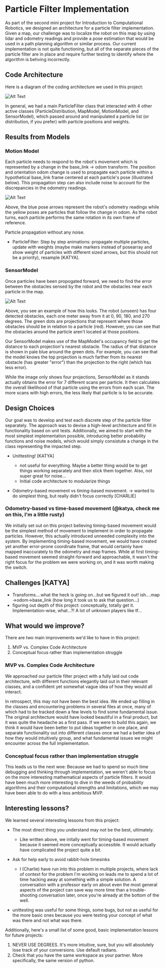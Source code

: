 # Particle Filter Implementation
As part of the second mini project for Introduction to Computational Robotics, we designed an architecture for a particle filter implementation. Given a map, our challenge was to localize the robot on this map by using lidar and odometry readings and provide a pose estimation that would be used in a path planning algorithm or similar process. Our current implementation is not quite functioning, but all of the separate pieces of the particle filter are in place and require further testing to identify where the algorithm is behving incorrectly.

## Code Architecture
Here is a diagram of the coding architecture we used in this project:

![Alt Text](https://github.com/ksoltan/robot_localization/blob/master/robot_localizer/videos/particlefilter_codearchitecture.png)

In general, we had a main ParticleFilter class that interacted with 4 other active classes (ParticleDistribution, MapModel, MotionModel, and SensorModel), which passed around and manipulated a particle list (or distribution, if you prefer) with particle positions and weights.

## Results from Models
### Motion Model
Each particle needs to respond to the robot's movement which is represented by a change in the base_link -> odom transform. The position and orientation odom change is used to propagate each particle within a hypothetical base_link frame centered at each particle's pose (illustrated below). This propagation step can also include noise to account for the discrepancies in the odometry readings.

![Alt Text](https://github.com/ksoltan/robot_localization/blob/master/robot_localizer/videos/particle_propagation.gif)

Above, the blue pose arrows represent the robot's odometry readings while the yellow poses are particles that follow the change in odom. As the robot turns, each particle performs the same rotation in its own frame of reference.

Particle propagation without any noise.
- ParticleFilter: Step by step animations: propagate multiple particles, update with weights (maybe make markers instead of posearray and show weight of particles with different sized arrows, but this should not be a priority), resample [KATYA].

### SensorModel
Once particles have been propogated forward, we need to find the error between the obstacles sensed by the robot and the obstacles near each particle in the map.

![Alt Text](https://github.com/ksoltan/robot_localization/blob/master/robot_localizer/videos/error_validation_fixed.png)

Above, you see an example of how this looks. The robot (unseen) has four detected obstacles, each one meter away from it at 0, 90, 180, and 270 degrees. The green dots are projections that represent where those obstacles should be in relation to a particle (red). However, you can see that the obstacles around the particle aren't located at those positions. 

Our SensorModel makes use of the MapModel's occupancy field to get the distance to each projection's nearest obstacle. The radius of that distance is shown in pale blue around the green dots. For example, you can see that the model knows the top projection is much farther from its nearest obstacle (has greater "error") than the projection to the right (which has less error).

While the image only shows four projections, SensorModel as it stands actually obtains the error for 7 different scans per particle. It then calculates the overall likelihood of that particle using the errors from each scan. The more scans with high errors, the less likely that particle is to be accurate.

## Design Choices
Our goal was to develop and test each discrete step of the particle filter separately. The approach was to devise a high-level architecture and fill in functionality based on unit tests. Additionally, we aimed to start with the most simplest implementation possible, introducing better probability functions and noise models, which would simply consistute a change in the class representing the impacted step.

- Unittesting! [KATYA]
  - not useful for everything. Maybe a better thing would be to get things working separately and then stick them together. Also, not super great for noise...
  - Initial code architecture to modularize things
  
- Odometry-based movement vs timing-based movement. -> wanted to do simplest thing, but really didn't focus correctly [CHARLIE]

### Odometry-based vs time-based movement (@katya, check me on this, I'm a little rusty)
We initially set out on this project believing timing-based movement would be the simplest method of movement to implement in order to propagate particles. However, this actually introduced unneeded complexity into the system. By implementing timing-based movement, we would have created yet another error-prone coordinate frame, that would certainly have mapped inaccurately to the odometry and map frames. While at first timing-based movement seemed straight-forward and approachable, it wasn't the right focus for the problem we were working on, and it was worth making the switch.

## Challenges [KATYA]
- Transforms....what the heck is going on...but we figured it out! ish....map ->odom->base_link (how long it took us to ask that question...)
- figuring out depth of this project: conceptually, totally get it. Implementation-wise, what...?! A lot of unknown players like tf...

## What would we improve?

There are two main improvements we'd like to have in this project:

1. MVP vs. Complex Code Architecture
2. Conceptual focus rather than implementation struggle

### MVP vs. Complex Code Architecture
We approached our particle filter project with a fully laid out code architecture, with different functions elegantly laid out in their relevant classes, and a confident yet somewhat vague idea of how they would all interact.

In retrospect, this may not have been the best idea. We ended up filling in the classes and encountering problems in several files at once, many of which had to be tracked down a few levels to find some fundamental issue. The original architecture would have looked beautiful in a final product, but it was quite the headache as a first pass. If we were to build this again, we think it would have been better to put ideas together in one place, and separate functionality out into different classes once we had a better idea of how they would intuitively group, and what fundamental issues we might encounter across the full implementation.

### Conceptual focus rather than implementation struggle
This leads us to the next woe: Because we had to spend so much time debugging and thinking through implementation, we weren't able to focus on the more interesting mathematical aspects of particle filters. It would have been much more interesting to dive in the weeds of probability algorithms and their computational strengths and limitations, which we may have been able to do with a less ambitious MVP.

## Interesting lessons?
We learned several interesting lessons from this project:

- The most direct thing you understand may not be the best, ultimately.
  - Like written above, we initally went for timing-based movement because it seemed more conceptually accessible. It would actually have complicated the project quite a bit.
- Ask for help early to avoid rabbit-hole timesinks
  - I (Charlie) have run into this problem in multiple projects, where lack of context for the problem I'm working on leads me to spend a lot of time hacking away at something with a simple solution. A conversation with a professor early on about even the most general aspects of the project can save way more time than a trouble-shooting conversation later, once you're already at the bottom of the well.


- unittesting was useful for some things, some bugs, but not as useful for the more basic ones because you were testing your concept of what was there and not what was there.


Additionally, here's a small list of some good, basic implementation lessons for future projects:
1. NEVER USE DEGREES. It's more intuitive, sure, but you will absolutely lose track of your conversions. Use default radians.
2. Check that you have the same workspace as your partner. More specifically, the same version of python.


